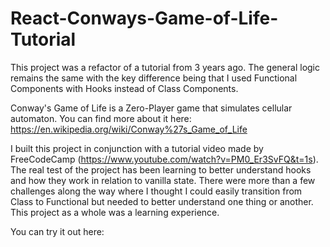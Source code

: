 # React-Conways-Game-of-Life-Tutorial

This project was a refactor of a tutorial from 3 years ago. The general logic remains the same with the key difference being that I used Functional Components with Hooks instead of Class Components.

Conway's Game of Life is a Zero-Player game that simulates cellular automaton. 
You can find more about it here: https://en.wikipedia.org/wiki/Conway%27s_Game_of_Life

I built this project in conjunction with a tutorial video made by FreeCodeCamp (https://www.youtube.com/watch?v=PM0_Er3SvFQ&t=1s). The real test of the project has been learning to better understand hooks and how they work in relation to vanilla state. There were more than a few challenges along the way where I thought I could easily transition from Class to Functional but needed to better understand one thing or another. This project as a whole was a learning experience.

You can try it out here: 
